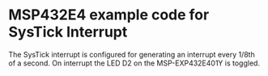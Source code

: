 # MSP432E4 example code for SysTick Interrupt

The SysTick interrupt is configured for generating an interrupt every 1/8th of a second.
 On interrupt the LED D2 on the MSP-EXP432E401Y is toggled.